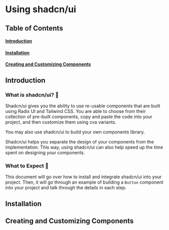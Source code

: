 # Using shadcn/ui

## Table of Contents

#### [Introduction](#introduction-1)

#### [Installation](#installation-1)

#### [Creating and Customizing Components](#creating-and-customizing-components-1)

## Introduction

### What is shadcn/ui? 🤔

Shadcn/ui gives you the ability to use re-usable components that are built using Radix UI and Tailwind CSS. You are able to choose from their collection of pre-built components, copy and paste the code into your project, and then customize them using cva variants.

You may also use shadcn/ui to build your own components library.

Shadcn/ui helps you separate the design of your components from the implementation. This way, using shadcn/ui can also help speed up the time spent on designing your components.

### What to Expect 📄

This document will go over how to install and integrate shadcn/ui into your project. Then, it will go through an example of building a `Button` component into your project and talk through the details in each step.

## Installation

## Creating and Customizing Components
